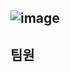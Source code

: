 ![image](https://user-images.githubusercontent.com/45448731/96711284-4798ec00-13d8-11eb-8c41-9a579882580e.png)
---
## 팀원

